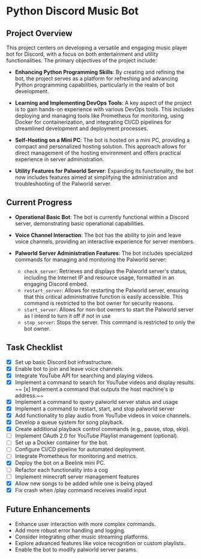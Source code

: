 # Python Discord Music Bot

## Project Overview

This project centers on developing a versatile and engaging music player bot for Discord, with a focus on both entertainment and utility functionalities. The primary objectives of the project include:

- **Enhancing Python Programming Skills**: By creating and refining the bot, the project serves as a platform for refreshing and advancing Python programming capabilities, particularly in the realm of bot development.
  
- **Learning and Implementing DevOps Tools**: A key aspect of the project is to gain hands-on experience with various DevOps tools. This includes deploying and managing tools like Prometheus for monitoring, using Docker for containerization, and integrating CI/CD pipelines for streamlined development and deployment processes.

- **Self-Hosting on a Mini PC**: The bot is hosted on a mini PC, providing a compact and personalized hosting solution. This approach allows for direct management of the hosting environment and offers practical experience in server administration.

- **Utility Features for Palworld Server**: Expanding its functionality, the bot now includes features aimed at simplifying the administration and troubleshooting of the Palworld server.

## Current Progress

- **Operational Basic Bot**: The bot is currently functional within a Discord server, demonstrating basic operational capabilities.

- **Voice Channel Interaction**: The bot has the ability to join and leave voice channels, providing an interactive experience for server members.

- **Palworld Server Administration Features**: The bot includes specialized commands for managing and monitoring the Palworld server:
    - `check_server`: Retrieves and displays the Palworld server's status, including the Internet IP and resource usage, formatted in an engaging Discord embed.
    - `restart_server`: Allows for restarting the Palworld server, ensuring that this critical administrative function is easily accessible. This command is restricted to the bot owner for security reasons.
    - `start_server`: Allows for non-bot owners to start the Palworld server as I intend to turn it off if not in use
    - `stop_server`: Stops the server. This command is restricted to only the bot owner.

## Task Checklist
- [x] Set up basic Discord bot infrastructure.
- [x] Enable bot to join and leave voice channels.
- [x] Integrate YouTube API for searching and playing videos.
- [x] Implement a command to search for YouTube videos and display results.
~~ [x] Implement a command that outputs the host machine's ip address.~~
- [x] Implement a command to query palworld server status and usage
- [x] Implement a command to restart, start, and stop palworld server
- [x] Add functionality to play audio from YouTube videos in voice channels.
- [x] Develop a queue system for song playback.
- [x] Create additional playback control commands (e.g., pause, stop, skip).
- [ ] Implement OAuth 2.0 for YouTube Playlist management (optional).
- [ ] Set up a Docker container for the bot.
- [ ] Configure CI/CD pipeline for automated deployment.
- [ ] Integrate Prometheus for monitoring and metrics.
- [x] Deploy the bot on a Beelink mini PC.
- [ ] Refactor each functionality into a cog
- [ ] Implement minecraft server management features
- [x] Allow new songs to be added while one is being played
- [x] Fix crash when /play command receives invalid input

## Future Enhancements
- Enhance user interaction with more complex commands.
- Add more robust error handling and logging.
- Consider integrating other music streaming platforms.
- Explore advanced features like voice recognition or custom playlists.
- Enable the bot to modify palworld server params.

